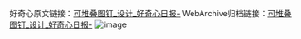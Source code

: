 好奇心原文链接：[可堆叠图钉_设计_好奇心日报-](https://www.qdaily.com/articles/3430.html)
WebArchive归档链接：[可堆叠图钉_设计_好奇心日报-](http://web.archive.org/web/20190623152157/https://www.qdaily.com/articles/3430.html)
![image](http://ww3.sinaimg.cn/large/007d5XDply1g3vat5hk4ej30u02f5wnf)
